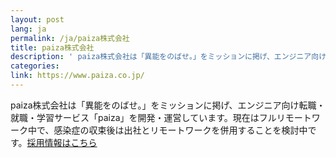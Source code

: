 ```yaml
---
layout: post
lang: ja
permalink: /ja/paiza株式会社
title: paiza株式会社
description: ' paiza株式会社は「異能をのばせ。」をミッションに掲げ、エンジニア向け転職・就職・学習サービス「paiza」を開発・運営しています。現在はフルリモートワーク中で、感染症の収束後は出社とリモートワークを併用することを検討中です。採用情報はこちら '
categories: 
link: https://www.paiza.co.jp/
---
```


<p>paiza株式会社は「異能をのばせ。」をミッションに掲げ、エンジニア向け転職・就職・学習サービス「paiza」を開発・運営しています。現在はフルリモートワーク中で、感染症の収束後は出社とリモートワークを併用することを検討中です。<a href="https://www.paiza.co.jp/recruit/">採用情報はこちら</a></p>
